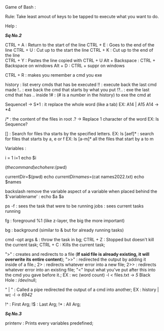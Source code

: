 Game of Bash :

Rule:
Take least amout of keys to be tapped to execute what you want to do.

Help :


_**Sq No.2**_

CTRL + A : Return to the start of the line
CTRL + E : Goes to the end of the line
CTRL + U : Cut up to the start the line 
CTRL + K : Cut up to the end of the line  
CTRL + Y : Pastes the line copied with CTRL + U
Alt + Backspace : CTRL + Backspace on windows
Alt + D : CTRL + suppr on windows

CTRL + R : makes you remember a cmd you exe

history : list every cmds that has be executed
!! : execute back the last cmd made
!.. : exe back the cmd that starts by what you put
!?.. : exe the last cmd that has .. inside
!# : (# is a number in the history) to exe the cmd at

Sequence1 ->  S*1 :
it replace the whole word (like a tab)
EX:
A14  |  A15
A14 -> *4

/* : the content of the files in root
.? -> Replace 1 character of the word
EX: ls Sequence?

[] : Search for files tha starts by the specified letters.
EX: ls [aef]* : search for files that starts by a, e or f
EX: ls [a-m]* all the files that start by a to m 

Variables :

i = 1
i=1
echo $i

$(the command)
echo here:$(pwd)

currentDir=$(pwd)
echo $currentDir
names=$(cat names2022.txt)
echo $names

backslash remove the variable aspect of a variable when placed behind the $'variablename' :
echo \$a
$a

ps -f : sees the task that were to be running
jobs : sees current tasks running

fg : foreground %1 
(like z-layer, the big the more important)

bg : background 
(similar to & but for already running tasks)

cmd -opt args & : throw the task in bg;
CTRL + Z : Stopped but doesn't kill the current task;
CTRL + C : Kills the current task;

">" : creates and redirects to a file (**If said file is already existing, it will overwrite its entire content**);
">>" : redirected the output by adding it inside of a file.;
2> : redirects whatever error into a new file;
2>> : redirects whatever error into an existing file;
"<" Input what you've put after this into the cmd you gave before it.;
EX : wc (word count) -l < files.txt ->
*5*
Black Hole : /dev/null;

" | " : Called a pipe redirected the output of a cmd into another;
EX : history | wc -l ->
*6942*

!^ : First Arg;
!$ : Last Arg;
!* : All Arg;

_**Sq No.3**_

printenv : Prints every variables predefined;
